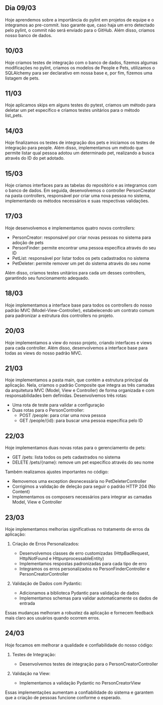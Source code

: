 ## Dia 09/03

Hoje aprendemos sobre a importância do pylint em projetos de equipe e o integramos ao pre-commit. Isso garante que, caso haja um erro detectado pelo pylint, o commit não será enviado para o GitHub. Além disso, criamos nosso banco de dados.


## 10/03

Hoje criamos testes de integração com o banco de dados, fizemos algumas modificações no pylint, criamos os modelos de People e Pets, utilizamos o SQLAlchemy para ser declarativo em nossa base e, por fim, fizemos uma listagem de pets.


## 11/03

Hoje aplicamos skips em alguns testes do pytest, criamos um método para deletar um pet específico e criamos testes unitários para o método list_pets.


## 14/03

Hoje finalizamos os testes de integração dos pets e iniciamos os testes de integração para people. Além disso, implementamos um método que permite listar qual pessoa adotou um determinado pet, realizando a busca através do ID do pet adotado.


## 15/03

Hoje criamos interfaces para as tabelas do repositório e as integramos com o banco de dados. Em seguida, desenvolvemos o controller PersonCreator na pasta controllers, responsável por criar uma nova pessoa no sistema, implementando os métodos necessários e suas respectivas validações.


## 17/03

Hoje desenvolvemos e implementamos quatro novos controllers:
- PersonCreator: responsável por criar novas pessoas no sistema para adoção de pets
- PersonFinder: permite encontrar uma pessoa específica através do seu ID
- PetList: responsável por listar todos os pets cadastrados no sistema
- PetDeleter: permite remover um pet do sistema através do seu nome

Além disso, criamos testes unitários para cada um desses controllers, garantindo seu funcionamento adequado.


## 18/03

Hoje implementamos a interface base para todos os controllers do nosso padrão MVC (Model-View-Controller), estabelecendo um contrato comum para padronizar a estrutura dos controllers no projeto.


## 20/03

Hoje implementamos a view do nosso projeto, criando interfaces e views para cada controller. Além disso, desenvolvemos a interface base para todas as views do nosso padrão MVC.


## 21/03

Hoje implementamos a pasta main, que contém a estrutura principal da aplicação. Nela, criamos o padrão Composite que integra as três camadas da arquitetura MVC (Model, View e Controller) de forma organizada e com responsabilidades bem definidas. Desenvolvemos três rotas:
- Uma rota de teste para validar a configuração
- Duas rotas para o PersonController:
  - POST /people: para criar uma nova pessoa
  - GET /people/{id}: para buscar uma pessoa específica pelo ID


## 22/03

Hoje implementamos duas novas rotas para o gerenciamento de pets:
- GET /pets: lista todos os pets cadastrados no sistema
- DELETE /pets/{name}: remove um pet específico através do seu nome

Também realizamos ajustes importantes no código:
- Removemos uma exception desnecessária no PetDeleterController
- Corrigimos a validação de deleção para seguir o padrão HTTP 204 (No Content)
- Implementamos os composers necessários para integrar as camadas Model, View e Controller


## 23/03

Hoje implementamos melhorias significativas no tratamento de erros da aplicação:

1. Criação de Erros Personalizados:
   - Desenvolvemos classes de erro customizadas (HttpBadRequest, HttpNotFound e HttpunprocessableEntity)
   - Implementamos respostas padronizadas para cada tipo de erro
   - Integramos os erros personalizados no PersonFinderController e PersonCreatorController

2. Validação de Dados com Pydantic:
   - Adicionamos a biblioteca Pydantic para validação de dados
   - Implementamos schemas para validar automaticamente os dados de entrada

Essas mudanças melhoram a robustez da aplicação e fornecem feedback mais claro aos usuários quando ocorrem erros.


## 24/03

Hoje focamos em melhorar a qualidade e confiabilidade do nosso código:

1. Testes de Integração:
   - Desenvolvemos testes de integração para o PersonCreatorController

2. Validação na View:
   - Implementamos a validação Pydantic no PersonCreatorView

Essas implementações aumentam a confiabilidade do sistema e garantem que a criação de pessoas funcione conforme o esperado.
